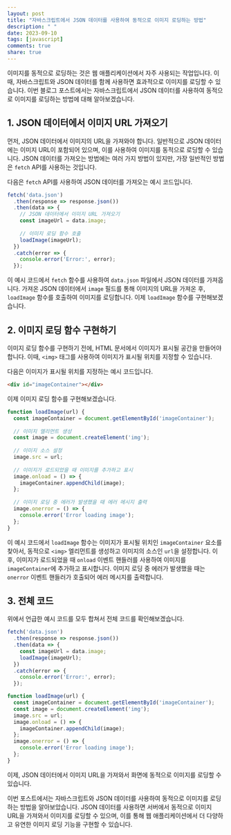 ```yaml
---
layout: post
title: "자바스크립트에서 JSON 데이터를 사용하여 동적으로 이미지 로딩하는 방법"
description: " "
date: 2023-09-10
tags: [javascript]
comments: true
share: true
---
```


이미지를 동적으로 로딩하는 것은 웹 애플리케이션에서 자주 사용되는 작업입니다. 이때, 자바스크립트와 JSON 데이터를 함께 사용하면 효과적으로 이미지를 로딩할 수 있습니다. 이번 블로그 포스트에서는 자바스크립트에서 JSON 데이터를 사용하여 동적으로 이미지를 로딩하는 방법에 대해 알아보겠습니다.

## 1. JSON 데이터에서 이미지 URL 가져오기

먼저, JSON 데이터에서 이미지의 URL을 가져와야 합니다. 일반적으로 JSON 데이터에는 이미지 URL이 포함되어 있으며, 이를 사용하여 이미지를 동적으로 로딩할 수 있습니다. JSON 데이터를 가져오는 방법에는 여러 가지 방법이 있지만, 가장 일반적인 방법은 `fetch` API를 사용하는 것입니다. 

다음은 `fetch` API를 사용하여 JSON 데이터를 가져오는 예시 코드입니다.

```javascript
fetch('data.json')
  .then(response => response.json())
  .then(data => {
    // JSON 데이터에서 이미지 URL 가져오기
    const imageUrl = data.image;
    
    // 이미지 로딩 함수 호출
    loadImage(imageUrl);
  })
  .catch(error => {
    console.error('Error:', error);
  });
```

이 예시 코드에서 `fetch` 함수를 사용하여 `data.json` 파일에서 JSON 데이터를 가져옵니다. 가져온 JSON 데이터에서 `image` 필드를 통해 이미지의 URL을 가져온 후, `loadImage` 함수를 호출하여 이미지를 로딩합니다. 이제 `loadImage` 함수를 구현해보겠습니다.

## 2. 이미지 로딩 함수 구현하기

이미지 로딩 함수를 구현하기 전에, HTML 문서에서 이미지가 표시될 공간을 만들어야 합니다. 이때, `<img>` 태그를 사용하여 이미지가 표시될 위치를 지정할 수 있습니다.

다음은 이미지가 표시될 위치를 지정하는 예시 코드입니다.

```html
<div id="imageContainer"></div>
```

이제 이미지 로딩 함수를 구현해보겠습니다.

```javascript
function loadImage(url) {
  const imageContainer = document.getElementById('imageContainer');
  
  // 이미지 엘리먼트 생성
  const image = document.createElement('img');
  
  // 이미지 소스 설정
  image.src = url;
  
  // 이미지가 로드되었을 때 이미지를 추가하고 표시
  image.onload = () => {
    imageContainer.appendChild(image);
  };
  
  // 이미지 로딩 중 에러가 발생했을 때 에러 메시지 출력
  image.onerror = () => {
    console.error('Error loading image');
  };
}
```

이 예시 코드에서 `loadImage` 함수는 이미지가 표시될 위치인 `imageContainer` 요소를 찾아서, 동적으로 `<img>` 엘리먼트를 생성하고 이미지의 소스인 `url`을 설정합니다. 이후, 이미지가 로드되었을 때 `onload` 이벤트 핸들러를 사용하여 이미지를 `imageContainer`에 추가하고 표시합니다. 이미지 로딩 중 에러가 발생했을 때는 `onerror` 이벤트 핸들러가 호출되어 에러 메시지를 출력합니다.

## 3. 전체 코드

위에서 언급한 예시 코드를 모두 합쳐서 전체 코드를 확인해보겠습니다.

```javascript
fetch('data.json')
  .then(response => response.json())
  .then(data => {
    const imageUrl = data.image;
    loadImage(imageUrl);
  })
  .catch(error => {
    console.error('Error:', error);
  });

function loadImage(url) {
  const imageContainer = document.getElementById('imageContainer');
  const image = document.createElement('img');
  image.src = url;
  image.onload = () => {
    imageContainer.appendChild(image);
  };
  image.onerror = () => {
    console.error('Error loading image');
  };
}
```

이제, JSON 데이터에서 이미지 URL을 가져와서 화면에 동적으로 이미지를 로딩할 수 있습니다.

이번 포스트에서는 자바스크립트와 JSON 데이터를 사용하여 동적으로 이미지를 로딩하는 방법을 알아보았습니다. JSON 데이터를 사용하면 서버에서 동적으로 이미지 URL을 가져와서 이미지를 로딩할 수 있으며, 이를 통해 웹 애플리케이션에서 더 다양하고 유연한 이미지 로딩 기능을 구현할 수 있습니다.